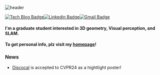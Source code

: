 ![header](https://capsule-render.vercel.app/api?type=rect&color=1F1F1F&height=150&section=header&text=✨Chaehyeon%20Song's%20Github✨&fontSize=50&fontColor=FFFFFF)

[![Tech Blog Badge](http://img.shields.io/badge/-Homepage-black?style=flat-square&logo=github)](https://chaehyeonsong.github.io/)[![Linkedin Badge](https://img.shields.io/badge/-LinkedIn-blue?style=flat-square&logo=Linkedin&logoColor=white)](http://linkedin.com/in/chaehyeonsong)[![Gmail Badge](https://img.shields.io/badge/Gmail-d14836?style=flat-square&logo=Gmail&logoColor=white)](mailto:chaehyeon@snu.ac.kr)

#### I'm a graduate student interested in 3D geometry, Visual perception, and SLAM.
#### To get personal info, plz visit my <a href="https://chaehyeonsong.github.io/"> homepage</a>!

### News
- <a href="https://github.com/chaehyeonsong/discocal"> Discocal</a> is accepted to CVPR24 as a hightlight poster!

<a href="s">
  <img src="https://github-readme-stats.vercel.app/api/top-langs/?username=chaehyeonsong&layout=compact&theme=tokyonight" width="42.5% />
</a>


